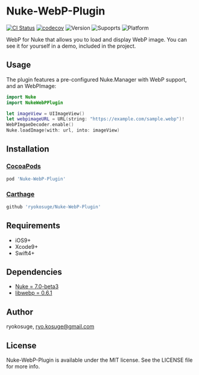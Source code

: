 # Nuke-WebP-Plugin

[![CI Status](http://img.shields.io/travis/ryokosuge/Nuke-WebP-Plugin.svg?style=flat)](https://travis-ci.org/ryokosuge/Nuke-WebP-Plugin)
[![codecov](https://codecov.io/gh/ryokosuge/Nuke-WebP-Plugin/branch/master/graph/badge.svg)](https://codecov.io/gh/ryokosuge/Nuke-WebP-Plugin)
![Version](https://img.shields.io/cocoapods/v/Nuke-WebP-Plugin.svg?label=version)
![Supoprts](https://img.shields.io/badge/supports-CocoaPods%20%7C%20Carthage-green.svg)
![Platform](https://img.shields.io/badge/platforms-iOS-lightgrey.svg)

WebP for Nuke that allows you to load and display WebP image. You can see it for yourself in a demo, included in the project.

## Usage

The plugin features a pre-configured Nuke.Manager with WebP support, and an WebPImage:

```swift
import Nuke
import NukeWebPPlugin

let imageView = UIImageView()
let webpimageURL = URL(string: "https://example.com/sample.webp")!
WebPImgaeDecoder.enable()
Nuke.loadImage(with: url, into: imageView)
```

## Installation

### [CocoaPods](https://cocoapods.org/)

```ruby
pod 'Nuke-WebP-Plugin'
```

### [Carthage](https://github.com/Carthage/Carthage)

```ruby
github 'ryokosuge/Nuke-WebP-Plugin'
```

## Requirements

- iOS9+
- Xcode9+
- Swift4+

## Dependencies

- [Nuke = 7.0-beta3](https://github.com/kean/Nuke)
- [libwebp = 0.6.1](https://chromium.googlesource.com/webm/libwebp)

## Author

ryokosuge, ryo.kosuge@gmail.com

## License

Nuke-WebP-Plugin is available under the MIT license. See the LICENSE file for more info.
